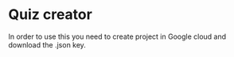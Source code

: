 # Quiz creator
In order to use this you need to create project in Google cloud and download the .json key.
